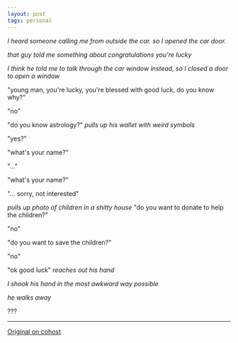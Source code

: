 ```yaml
---
layout: post
tags: personal
---
```


*I heard someone calling me from outside the car. so I opened the car door.*

*that guy told me something about congratulations you're lucky*

*I think he told me to talk through the car window instead, so I closed a door to open a window*

"young man, you're lucky, you're blessed with good luck, do you know why?"

"no"

"do you know astrology?" *pulls up his wallet with weird symbols*

"yes?"

"what's your name?"

"..."

"what's your name?"

"... sorry, not interested"

*pulls up photo of children in a shitty house* "do you want to donate to help the children?"

"no"

"do you want to save the children?"

"no"

"ok good luck" *reaches out his hand*

*I shook his hand in the most awkward way possible*

*he walks away*

???

---

[Original on cohost](https://cohost.org/meow-d/post/7569827-actual-encounter-i-h)
